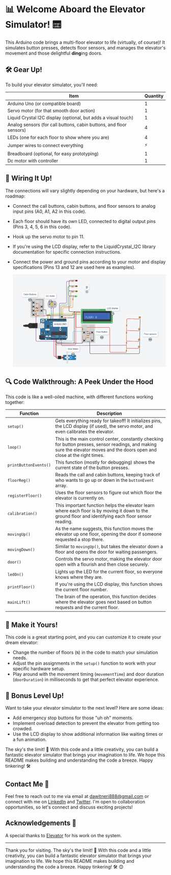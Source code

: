 # 📊 Welcome Aboard the Elevator Simulator! 🛗

This Arduino code brings a multi-floor elevator to life (virtually, of course)! It simulates button presses, detects floor sensors, and manages the elevator's movement and those delightful **ding**ing doors. 

## 🛠️ Gear Up!

To build your elevator simulator, you'll need:

| Item | Quantity |
| --- | --- |
| Arduino Uno (or compatible board) | 1 |
| Servo motor (for that smooth door action) | 1 |
| Liquid Crystal I2C display (optional, but adds a visual touch) | 1 |
| Analog sensors (for call buttons, cabin buttons, and floor sensors) | 4 |
| LEDs (one for each floor to show where you are) | 4 |
| Jumper wires to connect everything | ⚡ |
| Breadboard (optional, for easy prototyping) | 1 |
| Dc motor with controller | 1 |

## 🔌 Wiring It Up!

The connections will vary slightly depending on your hardware, but here's a roadmap:

- Connect the call buttons, cabin buttons, and floor sensors to analog input pins (A0, A1, A2 in this code).
- Each floor should have its own LED, connected to digital output pins (Pins 3, 4, 5, 6 in this code).
- Hook up the servo motor to pin 11.
- If you're using the LCD display, refer to the LiquidCrystal_I2C library documentation for specific connection instructions.
- Connect the power and ground pins according to your motor and display specifications (Pins 13 and 12 are used here as examples).

  ![Arduino Simulation](https://github.com/doffn/ELEVATOR/blob/main/Elevator.png)

## 🔍 Code Walkthrough: A Peek Under the Hood

This code is like a well-oiled machine, with different functions working together:

| Function | Description |
| --- | --- |
| `setup()` | Gets everything ready for takeoff! It initializes pins, the LCD display (if used), the servo motor, and even calibrates the elevator. |
| `loop()` | This is the main control center, constantly checking for button presses, sensor readings, and making sure the elevator moves and the doors open and close at the right times. |
| `printButtonEvents()` | This function (mostly for debugging) shows the current state of the button presses. |
| `floorReg()` | Reads the call and cabin buttons, keeping track of who wants to go up or down in the `buttonEvent` array. |
| `registerFloor()` | Uses the floor sensors to figure out which floor the elevator is currently on. |
| `calibration()` | This important function helps the elevator learn where each floor is by moving it down to the ground floor and identifying each floor sensor reading. |
| `movingUp()` | As the name suggests, this function moves the elevator up one floor, opening the door if someone requested a stop there. |
| `movingDown()` | Similar to `movingUp()`, but takes the elevator down a floor and opens the door for waiting passengers. |
| `door()` | Controls the servo motor, making the elevator door open with a flourish and then close securely. |
| `ledOn()` | Lights up the LED for the current floor, so everyone knows where they are. |
| `printFloor()` | If you're using the LCD display, this function shows the current floor number. |
| `mainLift()` | The brain of the operation, this function decides where the elevator goes next based on button requests and the current floor. |

## 🎨 Make it Yours!

This code is a great starting point, and you can customize it to create your dream elevator:

- Change the number of floors (`N`) in the code to match your simulation needs.
- Adjust the pin assignments in the `setup()` function to work with your specific hardware setup.
- Play around with the movement timing (`movementTime`) and door duration (`doorDuration`) in milliseconds to get that perfect elevator experience.

## 🚀 Bonus Level Up!

Want to take your elevator simulator to the next level? Here are some ideas:

- Add emergency stop buttons for those "uh oh" moments.
- Implement overload detection to prevent the elevator from getting too crowded.
- Use the LCD display to show additional information like waiting times or a fun animation.

The sky's the limit! 🌌 With this code and a little creativity, you can build a fantastic elevator simulator that brings your imagination to life. We hope this README makes building and understanding the code a breeze. Happy tinkering! 🛠️

## Contact Me 📧

Feel free to reach out to me via email at dawitneri888@gmail.com or connect with me on [LinkedIn](https://www.linkedin.com/in/dawit-neri-16275a208/) and [Twitter](https://twitter.com/doffneri). I'm open to collaboration opportunities, so let's connect and discuss exciting projects!

## Acknowledgements 🙏

A special thanks to [Elevator](https://github.com/AlieksieievYurii/Elevator) for his work on the system.

---

Thank you for visiting. The sky's the limit! 🌌 With this code and a little creativity, you can build a fantastic elevator simulator that brings your imagination to life. We hope this README makes building and understanding the code a breeze. Happy tinkering! 🛠️
😊
